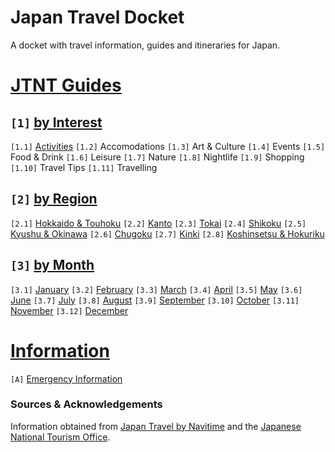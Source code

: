 # Japan Travel Docket
A docket with travel information, guides and itineraries for Japan.

# [JTNT Guides](https://www.japan.travel/en)
## `[1]` [by Interest](navitime/guides/by%20interest)
`[1.1]` [Activities](navitime/guides/by%20interest/activities)
`[1.2]` Accomodations
`[1.3]` Art & Culture
`[1.4]` Events
`[1.5]` Food & Drink
`[1.6]` Leisure
`[1.7]` Nature
`[1.8]` Nightlife
`[1.9]` Shopping
`[1.10]` Travel Tips
`[1.11]` Travelling

## `[2]` [by Region](navitime/guides/by%20region)
`[2.1]` [Hokkaido & Touhoku]()
`[2.2]` [Kanto]()
`[2.3]` [Tokai]()
`[2.4]` [Shikoku]()
`[2.5]` [Kyushu & Okinawa]()
`[2.6]` [Chugoku]()
`[2.7]` [Kinki]()
`[2.8]` [Koshinsetsu & Hokuriku]()

## `[3]` [by Month](navitime/guides/by%20month)
`[3.1]` [January](navitime/guides/by%20month/january)
`[3.2]` [February]()
`[3.3]` [March]()
`[3.4]` [April]()
`[3.5]` [May]()
`[3.6]` [June]()
`[3.7]` [July]()
`[3.8]` [August]()
`[3.9]` [September]()
`[3.10]` [October]()
`[3.11]` [November]()
`[3.12]` [December]()

# [Information](information)
`[A]` [Emergency Information](information/emergency-information.md)

### Sources & Acknowledgements
Information obtained from [Japan Travel by Navitime](https://japantravel.navitime.com/) and the [Japanese National Tourism Office](https://www.japan.travel/en).
